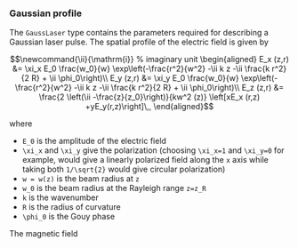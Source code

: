### Gaussian profile

The `GaussLaser` type contains the parameters required for describing a
Gaussian laser pulse. The spatial profile of the electric field is given by
```math
\newcommand{\ii}{\mathrm{i}}                % imaginary unit
\begin{aligned}
    E_x (z,r) &= \xi_x E_0 \frac{w_0}{w} \exp\left(-\frac{r^2}{w^2}  -\ii k z -\ii \frac{k r^2}{2 R} + \ii \phi_0\right)\\
    E_y (z,r) &= \xi_y E_0 \frac{w_0}{w} \exp\left(-\frac{r^2}{w^2}  -\ii k z -\ii \frac{k r^2}{2 R} + \ii \phi_0\right)\\
    E_z (z,r) &= \frac{2 \left(\ii -\frac{z}{z_0}\right)}{kw^2 (z)} \left[xE_x (r,z) +yE_y(r,z)\right]\,,
\end{aligned}
```
where
- ``E_0`` is the amplitude of the electric field
- ``\xi_x`` and ``\xi_y`` give the polarization (choosing ``\xi_x=1`` and ``\xi_y=0`` for example, would give a linearly polarized field along the ``x`` axis while taking both ``1/\sqrt{2}`` would give circular polarization)
- ``w = w(z)`` is the beam radius at ``z``
- ``w_0`` is the beam radius at the Rayleigh range ``z=z_R``
- ``k`` is the wavenumber
- ``R`` is the radius of curvature
- ``\phi_0`` is the Gouy phase

The magnetic field
